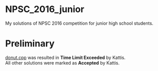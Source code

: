 # NPSC_2016_junior
My solutions of NPSC 2016 competition for junior high school students.

# Preliminary
[donut.cpp](preliminary/donut.cpp) was resulted in **Time Limit Exceeded** by Kattis.  
All other solutions were marked as **Accepted** by Kattis.
